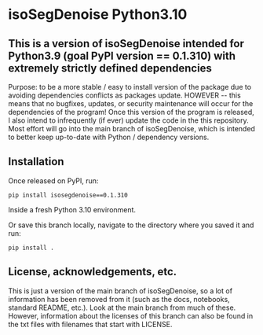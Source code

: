 # isoSegDenoise Python3.10

## This is a version of isoSegDenoise intended for Python3.9 (goal PyPI version == 0.1.310) with extremely strictly defined dependencies

Purpose:  to be a more stable / easy to install version of the package due to avoiding dependencies conflicts as packages update. HOWEVER -- this means that no bugfixes, updates, or security maintenance will occur for the dependencies of the program! 
Once this version of the program is released, I also intend to infrequently (if ever) update the code in the this repository. Most effort will go into the main branch of isoSegDenoise, which is intended to better keep up-to-date with Python / dependency versions.

## Installation

Once released on PyPI, run: 

    pip install isosegdenoise==0.1.310

Inside a fresh Python 3.10  environment.

Or save this branch locally, navigate to the directory where you saved it and run:

    pip install .


## License, acknowledgements, etc.

This is just a version of the main branch of isoSegDenoise, so a lot of information has been removed from it (such as the docs, notebooks, standard README, etc.). Look at the main branch from much of these. However, information about the licenses of this branch can also be found in the txt files with filenames that start with LICENSE.